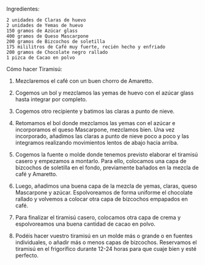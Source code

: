 Ingredientes:

    2 unidades de Claras de huevo
    2 unidades de Yemas de huevo
    150 gramos de Azúcar glass
    400 gramos de Queso Mascarpone
    200 gramos de Bizcochos de soletilla
    175 mililitros de Café muy fuerte, recién hecho y enfriado
    200 gramos de Chocolate negro rallado
    1 pizca de Cacao en polvo

Cómo hacer Tiramisú:
1. Mezclaremos el café con un buen chorro de Amaretto.

2. Cogemos un bol y mezclamos las yemas de huevo con el azúcar glass hasta integrar por completo.

3. Cogemos otro recipiente y batimos las claras a punto de nieve.

4. Retomamos el bol donde mezclamos las yemas con el azúcar e incorporamos el queso Mascarpone, mezclamos bien. Una vez incorporado, añadimos las claras a punto de nieve poco a poco y las integramos realizando movimientos lentos de abajo hacia arriba.

5. Cogemos la fuente o molde donde tenemos previsto elaborar el tiramisú casero y empezamos a montarlo. Para ello, colocamos una capa de bizcochos de soletilla en el fondo, previamente bañados en la mezcla de café y Amaretto.

6. Luego, añadimos una buena capa de la mezcla de yemas, claras, queso Mascarpone y azúcar. Espolvoreamos de forma uniforme el chocolate rallado y volvemos a colocar otra capa de bizcochos empapados en café.

7. Para finalizar el tiramisú casero, colocamos otra capa de crema y espolvoreamos una buena cantidad de cacao en polvo.

8. Podéis hacer vuestro tiramisú en un molde más o grande o en fuentes individuales, o añadir más o menos capas de bizcochos. Reservamos el tiramisú en el frigorífico durante 12-24 horas para que cuaje bien y esté perfecto.